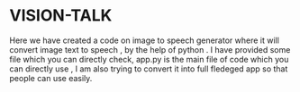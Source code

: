 # VISION-TALK
Here we have created a code on image to speech generator where it will convert image text to speech , by the help of python .
I have provided some file which you can directly check, app.py is the main file of code which you can directly use , I am also trying to convert it into full fledeged app so that people can use easily.
